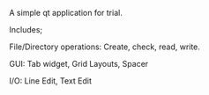 A simple qt application for trial.

Includes;

File/Directory operations: Create, check, read, write.

GUI: Tab widget, Grid Layouts, Spacer

I/O: Line Edit, Text Edit
